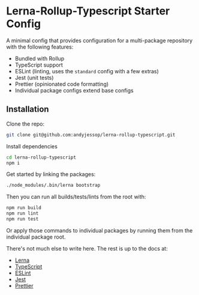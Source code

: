 # Lerna-Rollup-Typescript Starter Config

A minimal config that provides configuration for a multi-package repository with the following features:

- Bundled with Rollup
- TypeScript support
- ESLint (linting, uses the `standard` config with a few extras)
- Jest (unit tests)
- Prettier (opinionated code formatting)
- Individual package configs extend base configs

## Installation

Clone the repo:

```bash
git clone git@github.com:andyjessop/lerna-rollup-typescript.git
```

Install dependencies

```bash
cd lerna-rollup-typescript
npm i
```

Get started by linking the packages:

```bash
./node_modules/.bin/lerna bootstrap
```

Then you can run all builds/tests/lints from the root with:

```bash
npm run build
npm run lint
npm run test
```

Or apply those commands to individual packages by running them from the individual package root.

There's not much else to write here. The rest is up to the docs at:

- [Lerna](https://github.com/lerna/lerna)
- [TypeScript](https://www.typescriptlang.org/)
- [ESLint](https://eslint.org/)
- [Jest](https://jestjs.io/)
- [Prettier](https://prettier.io/)
